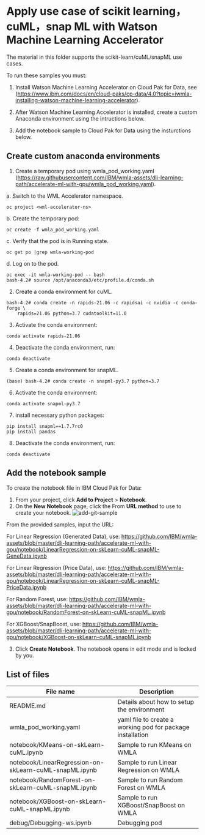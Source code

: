 # Apply use case of scikit learning，cuML，snap ML with Watson Machine Learning Accelerator

The material in this folder supports the scikit-learn/cuML/snapML use cases.  

To run these samples you must:

1. Install Watson Machine Learning Accelerator on Cloud Pak for Data, see (https://www.ibm.com/docs/en/cloud-paks/cp-data/4.0?topic=iwmla-installing-watson-machine-learning-accelerator).

2. After  Watson Machine Learning Accelerator is installed, create a custom Anaconda environment using the intructions below.

3. Add the notebook sample to Cloud Pak for Data using the insturctions below.


## Create custom anaconda environments


1. Create a temporary pod using wmla_pod_working.yaml
   (https://raw.githubusercontent.com/IBM/wmla-assets/dli-learning-path/accelerate-ml-with-gpu/wmla_pod_working.yaml). 

a. Switch to the WML Accelerator namespace.
```
oc project <wml-accelerator-ns>
```

b. Create the temporary pod:
```
oc create -f wmla_pod_working.yaml
```

c. Verify that the pod is in Running state.
```
oc get po |grep wmla-working-pod
```

d.  Log on to the pod.
```
oc exec -it wmla-working-pod -- bash
bash-4.2# source /opt/anaconda3/etc/profile.d/conda.sh
```

2. Create a conda environment for cuML.

```
bash-4.2# conda create -n rapids-21.06 -c rapidsai -c nvidia -c conda-forge \
    rapids=21.06 python=3.7 cudatoolkit=11.0

```

3. Activate the conda environment:
```
conda activate rapids-21.06 
```

4. Deactivate the conda environment, run:
```
conda deactivate
```

5. Create a conda environment for snapML.

```
(base) bash-4.2# conda create -n snapml-py3.7 python=3.7 

```
6. Activate the conda environment:
```
conda activate snapml-py3.7
```

7. install necessary python packages:
```
pip install snapml==1.7.7rc0
pip install pandas
```

8. Deactivate the conda environment, run:
```
conda deactivate
```

## Add the notebook sample

To create the notebook file in IBM Cloud Pak for Data: 

1.	From your project, click **Add to Project** > **Notebook**.
2.	On the **New Notebook** page, click the From **URL method** to use to create your notebook. 
![add-git-sample](https://user-images.githubusercontent.com/29407430/133499710-84b0b8e2-63ed-4d59-bfc6-82bf86e6400f.jpg)

From the provided samples, input the URL:

For Linear Regression (Generated Data), use: https://github.com/IBM/wmla-assets/blob/master/dli-learning-path/accelerate-ml-with-gpu/notebook/LinearRegression-on-skLearn-cuML-snapML-GeneData.ipynb

For Linear Regression (Price Data), use: https://github.com/IBM/wmla-assets/blob/master/dli-learning-path/accelerate-ml-with-gpu/notebook/LinearRegression-on-skLearn-cuML-snapML-PriceData.ipynb

For Random Forest, use:	https://github.com/IBM/wmla-assets/blob/master/dli-learning-path/accelerate-ml-with-gpu/notebook/RandomForest-on-skLearn-cuML-snapML.ipynb

For XGBoost/SnapBoost, use:	https://github.com/IBM/wmla-assets/blob/master/dli-learning-path/accelerate-ml-with-gpu/notebook/XGBoost-on-skLearn-cuML-snapML.ipynb

3. Click **Create Notebook**. The notebook opens in edit mode and is locked by you. 

## List of files

| File name | Description |
| --- | --- |
| README.md | Details about how to setup the environment |
| wmla_pod_working.yaml  | yaml file to create a working pod for package installation|
| notebook/KMeans-on-skLearn-cuML.ipynb | Sample to run KMeans on WMLA |
| notebook/LinearRegression-on-skLearn-cuML-snapML.ipynb| Sample to run Linear Regression on WMLA |
| notebook/RandomForest-on-skLearn-cuML-snapML.ipynb | Sample to run Random Forest on WMLA |
| notebook/XGBoost-on-skLearn-cuML-snapML.ipynb| Sample to run XGBoost/SnapBoost on WMLA |
| debug/Debugging-ws.ipynb | Debugging pod |
